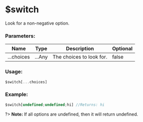 # $switch
Look for a non-negative option.

### Parameters:
| Name        | Type        | Description                          | Optional |
| ----------- | ----------- | ------------------------------------ | -------- |
| ...choices  | ...Any      | The choices to look for.             | false    |

### Usage:
```js
$switch[...choices]
```

### Example:
```js
$switch[undefined;undefined;hi] //Returns: hi
```

?> **Note:** If all options are undefined, then it will return undefined.
